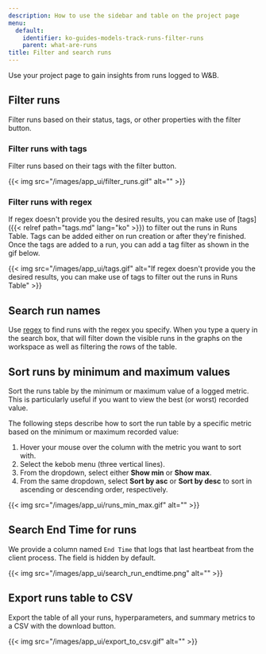 ```yaml
---
description: How to use the sidebar and table on the project page
menu:
  default:
    identifier: ko-guides-models-track-runs-filter-runs
    parent: what-are-runs
title: Filter and search runs
---
```


Use your project page to gain insights from runs logged to W&B.

## Filter runs

Filter runs based on their status, tags, or other properties with the filter button.


### Filter runs with tags

Filter runs based on their tags with the filter button.

{{< img src="/images/app_ui/filter_runs.gif" alt="" >}}


### Filter runs with regex

If regex doesn't provide you the desired results, you can make use of [tags]({{< relref path="tags.md" lang="ko" >}}) to filter out the runs in Runs Table. Tags can be added either on run creation or after they're finished. Once the tags are added to a run, you can add a tag filter as shown in the gif below.

{{< img src="/images/app_ui/tags.gif" alt="If regex doesn't provide you the desired results, you can make use of tags to filter out the runs in Runs Table" >}}




## Search run names

Use [regex](https://dev.mysql.com/doc/refman/8.0/en/regexp.html) to find runs with the regex you specify. When you type a query in the search box, that will filter down the visible runs in the graphs on the workspace as well as filtering the rows of the table.



## Sort runs by minimum and maximum values
Sort the runs table by the minimum or maximum value of a logged metric. This is particularly useful if you want to view the best (or worst) recorded value.

The following steps describe how to sort the run table by a specific metric based on the minimum or maximum recorded value:

1. Hover your mouse over the column with the metric you want to sort with.
2. Select the kebob menu (three vertical lines).
3. From the dropdown, select either **Show min** or **Show max**.
4. From the same dropdown, select **Sort by asc** or **Sort by desc** to sort in ascending or descending order, respectively. 

{{< img src="/images/app_ui/runs_min_max.gif" alt="" >}}

## Search End Time for runs

We provide a column named `End Time` that logs that last heartbeat from the client process. The field is hidden by default.

{{< img src="/images/app_ui/search_run_endtime.png" alt="" >}}





## Export runs table to CSV

Export the table of all your runs, hyperparameters, and summary metrics to a CSV with the download button.

{{< img src="/images/app_ui/export_to_csv.gif" alt="" >}}


<!-- ## Edit run colors

When a new run is created, it is assigned a default color. You can edit the color for a given run by clicking the color preview.

Colors are locally scoped. On the project page, custom colors only apply to your own workspace. In reports, custom colors for runs only apply at the section level. You can visualize the same run in different sections, and it can have a different custom color in each section.

1. Select the Run you want to visualize
2. Click the colored dot 
3. Select a color for the graphs of your run
## See active runs

Look for a green dot next to the name of runs— this indicates they're active in the table and on the graph legends. -->

<!-- ## Bulk select runs

Delete multiple runs at once, or tag a group of runs— bulk selection makes it easier to keep the runs table organized.

{{< img src="/images/app_ui/howto_bulk_select.gif" alt="" >}} -->

<!-- ## Select all runs in table

Click the checkbox in the upper left corner of the table, and click "Select all runs" to select every run that matches the current set of filters.

{{< img src="/images/app_ui/all_runs_select.gif" alt="" >}} -->

<!-- 
## Search columns in the table

Search for the columns in the table UI guide with the **Columns** button.

{{< img src="/images/app_ui/search_columns.gif" alt="" >}} -->